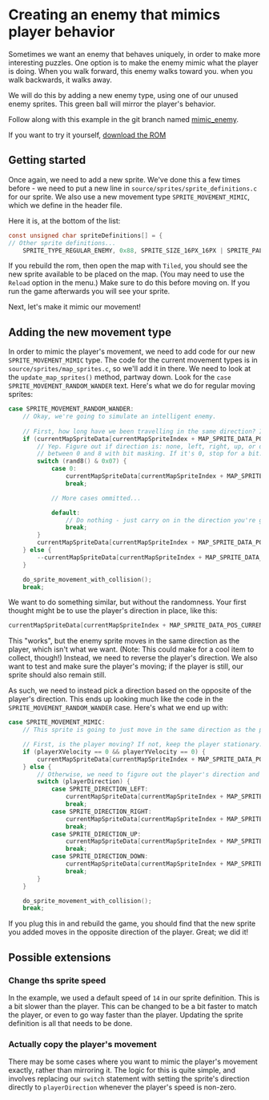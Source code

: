 # Creating an enemy that mimics player behavior 

Sometimes we want an enemy that behaves uniquely, in order to make more interesting puzzles. One option is to make the
enemy mimic what the player is doing. When you walk forward, this enemy walks toward you. when you walk backwards, it
walks away. 

We will do this by adding a new enemy type, using one of our unused enemy sprites. This green ball will mirror the
player's behavior.

Follow along with this example in the git branch named
[mimic_enemy](https://github.com/cppchriscpp/nes-starter-kit/compare/mimic_enemy).

If you want to try it yourself, 
[download the ROM](https://s3.amazonaws.com/nes-starter-kit/mimic_enemy/starter.latest.nes)


## Getting started

Once again, we need to add a new sprite. We've done this a few times before - we need to put a new line in
`source/sprites/sprite_definitions.c` for our sprite. We also use a new movement type `SPRITE_MOVEMENT_MIMIC`, 
which we define in the header file. 

Here it is, at the bottom of the list:
```c
const unsigned char spriteDefinitions[] = {
// Other sprite definitions...
    SPRITE_TYPE_REGULAR_ENEMY, 0x88, SPRITE_SIZE_16PX_16PX | SPRITE_PALETTE_3, SPRITE_ANIMATION_FULL, SPRITE_MOVEMENT_MIMIC, 0x01, 14, 0x01
```

If you rebuild the rom, then open the map with `Tiled`, you should see the new sprite available to be placed on the
map. (You may need to use the `Reload` option in the menu.) Make sure to do this before moving on. If you run the game 
afterwards you will see your sprite.

Next, let's make it mimic our movement!

## Adding the new movement type

In order to mimic the player's movement, we need to add code for our new `SPRITE_MOVEMENT_MIMIC` type. The code for the
current movement types is in `source/sprites/map_sprites.c`, so we'll add it in there. We need to look at the 
`update_map_sprites()` method, partway down. Look for the `case SPRITE_MOVEMENT_RANDOM_WANDER` text. Here's what
we do for regular moving sprites: 

```c
case SPRITE_MOVEMENT_RANDOM_WANDER:
    // Okay, we're going to simulate an intelligent enemy. 
    
    // First, how long have we been travelling in the same direction? Is it time for a swap?
    if (currentMapSpriteData[currentMapSpriteIndex + MAP_SPRITE_DATA_POS_DIRECTION_TIME] == 0) {
        // Yep. Figure out if direction is: none, left, right, up, or down we do this by getting a random number
        // between 0 and 8 with bit masking. If it's 0, stop for a bit... if it's 1, left... 4 down, or 5-7, maintain.
        switch (rand8() & 0x07) {
            case 0:
                currentMapSpriteData[currentMapSpriteIndex + MAP_SPRITE_DATA_POS_CURRENT_DIRECTION] = SPRITE_DIRECTION_STATIONARY;
                break;

            // More cases ommitted... 

            default:
                // Do nothing - just carry on in the direction you're going for another cycle.
                break;
        }
        currentMapSpriteData[currentMapSpriteIndex + MAP_SPRITE_DATA_POS_DIRECTION_TIME] = 20 + (rand8() & 31);
    } else {
        --currentMapSpriteData[currentMapSpriteIndex + MAP_SPRITE_DATA_POS_DIRECTION_TIME];
    }

    do_sprite_movement_with_collision();
    break;
```

We want to do something similar, but without the randomness. Your first thought might be to use the player's direction
in place, like this: 

```c
currentMapSpriteData[currentMapSpriteIndex + MAP_SPRITE_DATA_POS_CURRENT_DIRECTION] = playerDirection;
```

This "works", but the enemy sprite moves in the same direction as the player, which isn't what we want. (Note: This 
could make for a cool item to collect, though!) Instead, we need to reverse the player's direction. We also want to
test and make sure the player's moving; if the player is still, our sprite should also remain still.

As such, we need to instead pick a direction based on the opposite of the player's direction. This ends up looking
much like the code in the `SPRITE_MOVEMENT_RANDOM_WANDER` case. Here's what we end up with: 

```c
case SPRITE_MOVEMENT_MIMIC:
    // This sprite is going to just move in the same direction as the player!

    // First, is the player moving? If not, keep the player stationary.
    if (playerXVelocity == 0 && playerYVelocity == 0) { 
        currentMapSpriteData[currentMapSpriteIndex + MAP_SPRITE_DATA_POS_CURRENT_DIRECTION] = SPRITE_DIRECTION_STATIONARY; 
    } else {
        // Otherwise, we need to figure out the player's direction and mirror it.
        switch (playerDirection) {
            case SPRITE_DIRECTION_LEFT: 
                currentMapSpriteData[currentMapSpriteIndex + MAP_SPRITE_DATA_POS_CURRENT_DIRECTION] = SPRITE_DIRECTION_RIGHT;
                break;
            case SPRITE_DIRECTION_RIGHT: 
                currentMapSpriteData[currentMapSpriteIndex + MAP_SPRITE_DATA_POS_CURRENT_DIRECTION] = SPRITE_DIRECTION_LEFT;
                break;
            case SPRITE_DIRECTION_UP:
                currentMapSpriteData[currentMapSpriteIndex + MAP_SPRITE_DATA_POS_CURRENT_DIRECTION] = SPRITE_DIRECTION_DOWN;
                break;
            case SPRITE_DIRECTION_DOWN:
                currentMapSpriteData[currentMapSpriteIndex + MAP_SPRITE_DATA_POS_CURRENT_DIRECTION] = SPRITE_DIRECTION_UP;
                break;
        }
    }

    do_sprite_movement_with_collision();
    break;
```

If you plug this in and rebuild the game, you should find that the new sprite you added moves in the opposite direction
of the player. Great; we did it! 

## Possible extensions

### Change ths sprite speed

In the example, we used a default speed of `14` in our sprite definition. This is a bit slower than the player. This
can be changed to be a bit faster to match the player, or even to go way faster than the player. Updating the sprite
definition is all that needs to be done.

### Actually copy the player's movement

There may be some cases where you want to mimic the player's movement exactly, rather than mirroring it. The logic for
this is quite simple, and involves replacing our `switch` statement with setting the sprite's direction directly to 
`playerDirection` whenever the player's speed is non-zero.